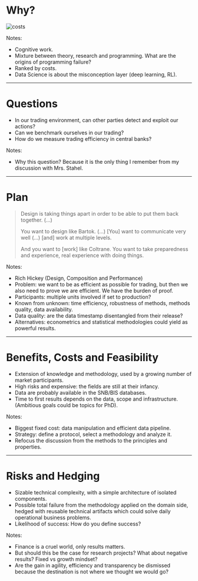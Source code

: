 # Why?

![costs](images/programming_costs.png)

Notes:

- Cognitive work.
- Mixture between theory, research and programming. What are the origins of programming
  failure?
- Ranked by costs.
- Data Science is about the misconception layer (deep learning, RL).

---

# Questions

- In our trading environment, can other parties detect and exploit our actions?
- Can we benchmark ourselves in our trading?
- How do we measure trading efficiency in central banks?

Notes:

- Why this question? Because it is the only thing I remember from my
  discussion with Mrs. Stahel.

---

# Plan

> Design is taking things apart in order to be able to put them back
> together. (...)
>
> You want to design like Bartok. (...) [You] want to communicate very well (...)
> [and] work at multiple levels.
>
> And you want to [work] like Coltrane. You want to take preparedness and
> experience, real experience with doing things.

Notes:

- Rich Hickey (Design, Composition and Performance)
- Problem: we want to be as efficient as possible for trading, but then we also
  need to prove we are efficient. We have the burden of proof.
- Participants: multiple units involved if set to production?
- Known from unknown: time efficiency, robustness of methods, methods quality,
  data availability.
- Data quality: are the data timestamp disentangled from their release?
- Alternatives: econometrics and statistical methodologies could yield as
  powerful results.

---

# Benefits, Costs and Feasibility

- Extension of knowledge and methodology, used by a growing number of market
  participants.
- High risks and expensive: the fields are still at their infancy.
- Data are probably available in the SNB/BIS databases.
- Time to first results depends on the data, scope and infrastructure.
  (Ambitious goals could be topics for PhD).

Notes:

- Biggest fixed cost: data manipulation and efficient data pipeline.
- Strategy: define a protocol, select a methodology and analyze it.
- Refocus the discussion from the methods to the principles and properties.

---

# Risks and Hedging

- Sizable technical complexity, with a simple architecture of isolated
  components.
- Possible total failure from the methodology applied on the domain side,
  hedged with reusable technical artifacts which could solve daily operational
  business problems.
- Likelihood of success: How do you define success?

Notes:

- Finance is a cruel world, only results matters.
- But should this be the case for research projects? What about negative
  results? Fixed vs growth mindset?
- Are the gain in agility, efficiency and transparency be dismissed because the
  destination is not where we thought we would go?
